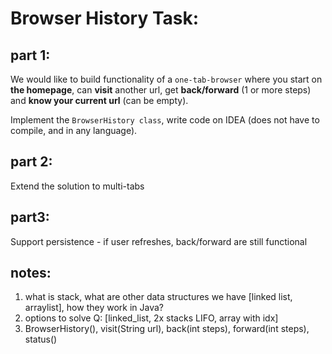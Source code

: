 # Browser History Task:

## part 1:
We would like to build functionality of a ```one-tab-browser``` where you start on **the homepage**, can **visit** another url, get **back/forward** (1 or more steps) and **know your current url** (can be empty). 

Implement the ```BrowserHistory class```, write code on IDEA (does not have to compile, and in any language).

## part 2:
Extend the solution to multi-tabs

## part3:
Support persistence - if user refreshes, back/forward are still functional


## notes:
1. what is stack, what are other data structures we have [linked list, arraylist], how they work in Java?
2. options to solve Q: [linked_list, 2x stacks LIFO, array with idx]
3. BrowserHistory(), visit(String url), back(int steps), forward(int steps), status()
